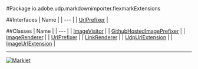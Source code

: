#Package io.adobe.udp.markdownimporter.flexmarkExtensions

##Interfaces
| Name |
| --- |
| [UrlPrefixer](UrlPrefixer.md) |

##Classes
| Name |
| --- |
| [ImageVisitor](ImageVisitor.md) |
| [GithubHostedImagePrefixer](GithubHostedImagePrefixer.md) |
| [ImageRenderer](ImageRenderer.md) |
| [UrlPrefixer](UrlPrefixer.md) |
| [LinkRenderer](LinkRenderer.md) |
| [UdpUrlExtension](UdpUrlExtension.md) |
| [ImageUrlExtension](ImageUrlExtension.md) |

---

[![Marklet](https://img.shields.io/badge/Generated%20by-Marklet-green.svg)](https://github.com/Faylixe/marklet)